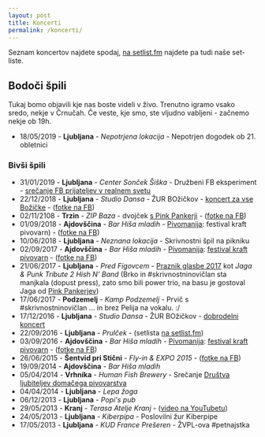 ```yaml
---
layout: post
title: Koncerti
permalink: /koncerti/
---
```


Seznam koncertov najdete spodaj, [na setlist.fm](http://www.setlist.fm/setlists/hish-n-band-5bc02fdc.html) najdete pa tudi naše set-liste.

## Bodoči špili

Tukaj bomo objavili kje nas boste videli v živo. Trenutno igramo vsako sredo, nekje v Črnučah. Če veste, kje smo, ste vljudno vabljeni - začnemo nekje ob 19h.

* 18/05/2019 - **Ljubljana** - _Nepotrjena lokacija_ - Nepotrjen dogodek ob 21. obletnici

### Bivši špili

* 31/01/2019 - **Ljubljana** - _Center Sonček Šiška_ - Družbeni FB eksperiment - [srečanje FB prijateljev v realnem svetu](https://www.facebook.com/events/2100726870016587/)
* 22/12/2018 - **Ljubljana** - _Studio Dansa_ - ŽUR BOžičkov - [koncert za vse Božičke](https://www.facebook.com/events/2163944127201152/) - ([fotke na FB](https://www.facebook.com/165216820182895/photos/?tab=album&album_id=1969661139738445))
* 02/11/2108 - **Trzin** - _ZIP Baza_ - dvojček [s Pink Pankerji](https://www.facebook.com/events/1535941966507270/) - ([fotke na FB](https://www.facebook.com/pg/hishnband/photos/?tab=album&album_id=1894977297206830))
* 01/09/2018 - **Ajdovščina** - _Bar Hiša mladih_ - [Pivomanija](https://www.facebook.com/Pivomanija/): festival kraft pivovarn) - ([fotke na FB](https://www.facebook.com/pg/hishnband/photos/?tab=album&album_id=1816331661738061))
* 10/06/2018 - **Ljubljana** - _Neznana lokacija_ - Skrivnostni špil na pikniku
* 02/09/2017 - **Ajdovščina** - _Bar Hiša mladih_ - [Pivomanija](https://www.facebook.com/Pivomanija/): [festival kraft pivovarn](https://www.facebook.com/events/170518470284756/) - ([fotke na FB](https://www.facebook.com/pg/hishnband/photos/?tab=album&album_id=1816331661738061))
* 21/06/2017 - **Ljubljana** - _Pred Figovcem_ - [Praznik glasbe 2017](https://www.facebook.com/praznikglasbe/) kot _Jaga & Punk Tribute 2 Hish N' Band_ (Brko in #skrivnostninovičlan sta manjkala (dopust press), zato smo bili power trio, na basu je gostoval Jaga od [Pink Pankerjev](http://www.pinkpanker.si/))
* 17/06/2017 - **Podzemelj** - _Kamp Podzemelj_ - Prvič s #skrivnostninovičlan ... in brez Pelija na vokalu. :/
* 17/12/2016 - **Ljubljana** - _Studio Dansa_ - ŽUR BOžičkov - [dobrodelni koncert](https://www.facebook.com/events/545887098934401/)
* 22/09/2016 - **Ljubljana** - _Prulček_ - (setlista [na setlist.fm](http://www.setlist.fm/setlist/hish-n-band/2016/prulek-bar-ljubljana-slovenia-7bfdd248.html))
* 03/09/2016 - **Ajdovščina** - _Bar Hiša mladih_ - [Pivomanija](https://www.facebook.com/Pivomanija/): [festival kraft pivovarn](https://www.facebook.com/events/1263313043701889/) - ([fotke na FB](https://www.facebook.com/media/set/?set=a.1082725308432037.1073741831.165216820182895&type=3))
* 26/06/2015 - **Šentvid pri Stični** - _Fly-in & EXPO 2015_ - ([fotke na FB](https://t.co/IoHGeedZzR))
* 19/09/2014 - **Ajdovščina** - _Bar Hiša mladih_
* 05/04/2014 - **Vrhnika** - _Human Fish Brewery_ - Srečanje [Društva ljubiteljev domačega pivovarstva](https://dldp.wordpress.com/2014/04/17/porocilo-1-utrip-domace-pivovarske-scene/)
* 04/04/2014 - **Ljubljana** - _Lepa žoga_
* 06/12/2013 - **Ljubljana** - _Popi's pub_
* 29/05/2013 - **Kranj** - _Terasa Atelje Kranj_ - ([video na YouTubetu](https://www.youtube.com/watch?v=pA2vpjAGfOQ))
* 24/05/2013 - **Ljubljana** - _Kiberpipa_ - Poslovilni žur Kiberpipe
* 17/05/2013 - **Ljubljana** - _KUD France Prešeren_ - ŽVPL-ova #petnajstka